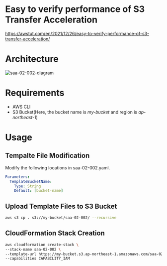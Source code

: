 # Easy to verify performance of S3 Transfer Acceleration

https://awstut.com/en/2021/12/26/easy-to-verify-performance-of-s3-transfer-acceleration/

# Architecture

![saa-02-002-diagram](https://user-images.githubusercontent.com/84276199/204647390-3507fa67-0c2c-409e-b5d9-ab86ba7b59a7.png)

# Requirements

* AWS CLI
* S3 Bucket(Here, the bucket name is *my-bucket* and region is *ap-northeast-1*)

# Usage

## Tempalte File Modification

Modify the following locations in saa-02-002.yaml.

```yaml
Parameters:
  TemplateBucketName:
    Type: String
    Default: [bucket-name]
```

## Upload  Template Files to S3 Bucket

```bash
aws s3 cp . s3://my-bucket/saa-02-002/ --recursive
```

## CloudFormation Stack Creation

```bash
aws cloudformation create-stack \
--stack-name saa-02-002 \
--template-url https://my-bucket.s3.ap-northeast-1.amazonaws.com/saa-02-002/saa-02-002.yaml \
--capabilities CAPABILITY_IAM
```
